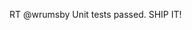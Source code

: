<!--
id: 946049603
link: http://kevinisom.info/post/946049603/rt-wrumsby-unit-tests-passed-ship-it
slug: rt-wrumsby-unit-tests-passed-ship-it
date: Fri Aug 13 2010 18:24:15 GMT+1200 (NZST)
raw: {"blog_name":"kevinisom","id":946049603,"post_url":"http://kevinisom.info/post/946049603/rt-wrumsby-unit-tests-passed-ship-it","slug":"rt-wrumsby-unit-tests-passed-ship-it","type":"text","date":"2010-08-13 06:24:15 GMT","timestamp":1281680655,"state":"published","format":"html","reblog_key":"z0jdljJU","tags":[],"short_url":"http://tmblr.co/Zw68YyuOv93","highlighted":[],"feed_item":"http://twitter.com/kev_nz/statuses/21028035731","from_feed_id":"650289","note_count":0,"title":null,"body":"<p>RT @wrumsby Unit tests passed. SHIP IT!</p>"}
publish: 2010-08-013
tags: 
title: null
-->


RT @wrumsby Unit tests passed. SHIP IT!


